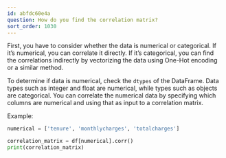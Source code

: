 ```yaml
---
id: abfdc60e4a
question: How do you find the correlation matrix?
sort_order: 1030
---
```


First, you have to consider whether the data is numerical or categorical. If it’s numerical, you can correlate it directly. If it’s categorical, you can find the correlations indirectly by vectorizing the data using One-Hot encoding or a similar method.

To determine if data is numerical, check the `dtypes` of the DataFrame. Data types such as integer and float are numerical, while types such as objects are categorical. You can correlate the numerical data by specifying which columns are numerical and using that as input to a correlation matrix.

Example:

```python
numerical = ['tenure', 'monthlycharges', 'totalcharges']

correlation_matrix = df[numerical].corr()
print(correlation_matrix)
```